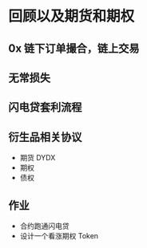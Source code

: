 # 回顾以及期货和期权
## 0x 链下订单撮合，链上交易
## 无常损失
## 闪电贷套利流程
## 衍生品相关协议
+ 期货
DYDX
+ 期权
+ 债权
## 作业 
+ 合约跑通闪电贷
+ 设计一个看涨期权 Token
